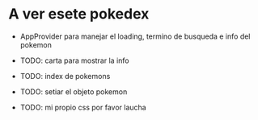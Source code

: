 # A ver esete pokedex

* AppProvider para manejar el loading, termino de busqueda e info del pokemon

* TODO: carta para mostrar la info

* TODO: index de pokemons

* TODO: setiar el objeto pokemon

* TODO: mi propio css por favor laucha

